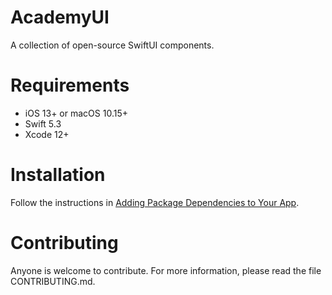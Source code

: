 # AcademyUI

A collection of open-source SwiftUI components.

# Requirements 

- iOS 13+ or macOS 10.15+
- Swift 5.3
- Xcode 12+

# Installation

Follow the instructions in [Adding Package Dependencies to Your App](https://developer.apple.com/documentation/swift_packages/adding_package_dependencies_to_your_app).

# Contributing

Anyone is welcome to contribute. For more information, please read the file CONTRIBUTING.md.

